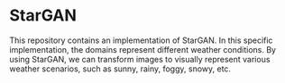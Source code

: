 # StarGAN
 This repository contains an implementation of StarGAN. In this specific implementation, the domains represent different weather conditions. By using StarGAN, we can transform images to visually represent various weather scenarios, such as sunny, rainy, foggy, snowy, etc.
